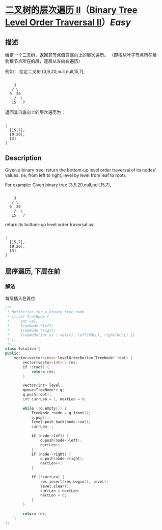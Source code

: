 # [二叉树的层次遍历 II](https://leetcode-cn.com/problems/binary-tree-level-order-traversal-ii)（[Binary Tree Level Order Traversal II](https://leetcode.com/problems/binary-tree-level-order-traversal-ii)）*Easy*
## 描述
给定一个二叉树，返回其节点值自底向上的层次遍历。 （即按从叶子节点所在层到根节点所在的层，逐层从左向右遍历）

例如：
给定二叉树 [3,9,20,null,null,15,7],
```

    3
   / \
  9  20
    /  \
   15   7
```


返回其自底向上的层次遍历为：
```

[
  [15,7],
  [9,20],
  [3]
]
```

## Description
Given a binary tree, return the bottom-up level order traversal of its nodes' values. (ie, from left to right, level by level from leaf to root).


For example:
Given binary tree [3,9,20,null,null,15,7],
```

    3
   / \
  9  20
    /  \
   15   7
```



return its bottom-up level order traversal as:
```

[
  [15,7],
  [9,20],
  [3]
]
```


## 层序遍历, 下层在前
### 解法
每层插入在首位
```c++
/**
 * Definition for a binary tree node.
 * struct TreeNode {
 *     int val;
 *     TreeNode *left;
 *     TreeNode *right;
 *     TreeNode(int x) : val(x), left(NULL), right(NULL) {}
 * };
 */
class Solution {
public:
    vector<vector<int>> levelOrderBottom(TreeNode* root) {
        vector<vector<int> > res;
        if (!root) {
            return res;
        }
        
        vector<int> level;
        queue<TreeNode*> q;
        q.push(root);
        int currLen = 1, nextLen = 0;
        
        while (!q.empty()) {
            TreeNode *node = q.front();
            q.pop();
            level.push_back(node->val);
            currLen--;
            
            if (node->left) {
                q.push(node->left);
                nextLen++;
            }
            if (node->right) {
                q.push(node->right);
                nextLen++;
            }
            
            if (!currLen) {
                res.insert(res.begin(), level);
                level.clear();
                currLen = nextLen;
                nextLen = 0;
            }
        }
        
        return res;
    }
};
```